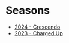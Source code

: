 # Seasons

* [2024 - Crescendo](seasons/2024-crescendo.md)
* [2023 - Charged Up](seasons/2023-charged-up.md)
